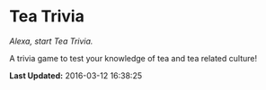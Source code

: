 # Tea Trivia
*Alexa, start Tea Trivia.*

A trivia game to test your knowledge of tea and tea related culture!

**Last Updated:** 2016-03-12 16:38:25